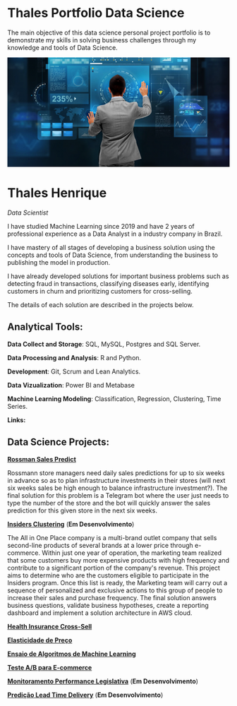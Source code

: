 # Thales Portfolio Data Science
The main objective of this data science personal project portfolio is to demonstrate my skills in solving business challenges through my knowledge and tools of Data Science.


![Image Inicial](/banner.png)

# Thales Henrique

<em>Data Scientist</em>

<p>I have studied Machine Learning since 2019 and have 2 years of professional experience as a Data Analyst in a industry company in Brazil. </p>

<p>I have mastery of all stages of developing a business solution using the concepts and tools of Data Science, from understanding the business to publishing the model in production.</p>

<p>I have already developed solutions for important business problems such as detecting fraud in transactions, classifying diseases early, identifying customers in churn and prioritizing customers for cross-selling.</p>

<p>The details of each solution are described in the projects below.</p>

## Analytical Tools:

**Data Collect and Storage**: SQL, MySQL, Postgres and SQL Server.

**Data Processing and Analysis**: R and Python.

**Development**: Git, Scrum and Lean Analytics.

**Data Vizualization**: Power BI and Metabase

**Machine Learning Modeling**: Classification, Regression, Clustering, Time Series.


**Links:**


## Data Science Projects:

[**Rossman Sales Predict**](https://github.com/Thalesh7991/Rossmann-Sales-Predict)
<p> Rossmann store managers need daily sales predictions for up to six weeks in advance so as to plan infrastructure investments in their stores (will next six weeks sales be high enough to balance infrastructure investment?). The final solution for this problem is a Telegram bot where the user just needs to type the number of the store and the bot will quickly answer the sales prediction for this given store in the next six weeks. </p>

[**Insiders Clustering**](https://github.com/Thalesh7991/Insiders-Customers.git) (**Em Desenvolvimento**)
<p> The All in One Place company is a multi-brand outlet company that sells second-line products of several brands at a lower price through e-commerce. Within just one year of operation, the marketing team realized that some customers buy more expensive products with high frequency and contribute to a significant portion of the company's revenue. This project aims to determine who are the customers eligible to participate in the Insiders program. Once this list is ready, the Marketing team will carry out a sequence of personalized and exclusive actions to this group of people to increase their sales and purchase frequency. The final solution answers business questions, validate business hypotheses, create a reporting dashboard and implement a solution architecture in AWS cloud. </p>

[**Health Insurance Cross-Sell**](https://github.com/Thalesh7991/health-insurance-cross-sell)

[**Elasticidade de Preço**](https://github.com/Thalesh7991/elasticidade_preco/tree/master)

[**Ensaio de Algoritmos de Machine Learning**](https://github.com/Thalesh7991/ensaios-algoritmos-ml)

[**Teste A/B para E-commerce**](https://github.com/Thalesh7991/ab_test_eletronic_house/)

[**Monitoramento Performance Legislativa**](https://github.com/Thalesh7991/scraping_prefeitura) (**Em Desenvolvimento**)

[**Predição Lead Time Delivery**](https://github.com/Thalesh7991/delivery_fast) (**Em Desenvolvimento**)






